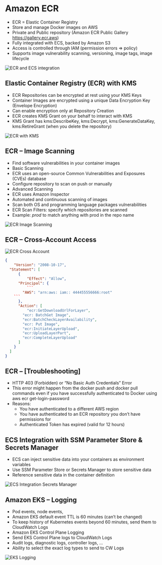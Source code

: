 # Amazon ECR

- ECR = Elastic Container Registry
- Store and manage Docker images on AWS
- Private and Public repository (Amazon ECR Public Gallery https://gallery.ecr.aws)
- Fully integrated with ECS, backed by Amazon S3
- Access is controlled through IAM (permission errors => policy)
- Supports image vulnerability scanning, versioning, image tags, image lifecycle

![ECR and ECS integration](./ecr_ecs.png)

## Elastic Container Registry (ECR) with KMS

- ECR Repositories can be encrypted at rest using your KMS Keys
- Container Images are encrypted using a unique Data Encryption Key (Envelope Encryption)
- Can enable encryption only at Repository Creation
- ECR creates KMS Grant on your behalf to interact with KMS
- KMS Grant has kms:DescribeKey, kms:Decrypt, kms:GenerateDataKey, kms:RetireGrant (when you delete the repository)

![ECR with KMS](./ecr_kms.png)

## ECR – Image Scanning

- Find software vulnerabilities in your container images
- Basic Scanning
- ECR uses an open-source Common Vulnerabilities and Exposures (CVEs) database
- Configure repository to scan on push or manually
- Advanced Scanning
- ECR uses Amazon Inspector
- Automated and continuous scanning of images
- Scan both OS and programming language packages vulnerabilities
- ECR Scan Filters: specify which repositories are scanned
- Example: _prod_ to match anything with prod in the repo name

![ECR Image Scanning](./ecr_image_scanning.png)

## ECR – Cross-Account Access

![ECR Cross Account](./ecr_cross_account.png)

````json
{
    "Version": "2008-10-17",
  "Statement": [
      {
          "Effect": "Allow",
      "Principal": {
          ```
        "AWS": "arn:aws: iam:: 444455556666:root"
    ```
      },
      "Action": [
          "ecr:GetDownloadUrlForLayer",
        "ecr: BatchGet Image",
        "ecr:BatchCheckLayerAvailability",
        "ecr: Put Image",
        "ecr:InitiateLayerUpload",
        "ecr:UploadLayerPart",
        "ecr:CompleteLayerUpload"
      ]
    }
  ]
}
````

## ECR – **[Troubleshooting]**

- HTTP 403 (Forbidden) or “No Basic Auth Credentials” Error
- This error might happen from the docker push and docker pull commands even if you have successfully authenticated to Docker using aws ecr get-login-password
- Reasons:
  - You have authenticated to a different AWS region
  - You have authenticated to an ECR repository you don’t have permissions for
  - Authenticated Token has expired (valid for 12 hours)

## ECS Integration with SSM Parameter Store & Secrets Manager

- ECS can inject sensitive data into your containers as environment variables
- Use SSM Parameter Store or Secrets Manager to store sensitive data
- Reference sensitive data in the container definition

![ECS Integration Secrets Manager](./ecs_integration_ssm_secrets_manager.png)

## Amazon EKS – Logging

- Pod events, node events,
- Amazon EKS default event TTL is 60 minutes (can’t be changed)
- To keep history of Kubernetes events beyond 60 minutes, send them to CloudWatch Logs
- Amazon EKS Control Plane Logging
- Send EKS Control Plane logs to CloudWatch Logs
- Audit logs, diagnostic logs, controller logs, …
- Ability to select the exact log types to send to CW Logs

![EKS Logging](./eks_logging.png)
